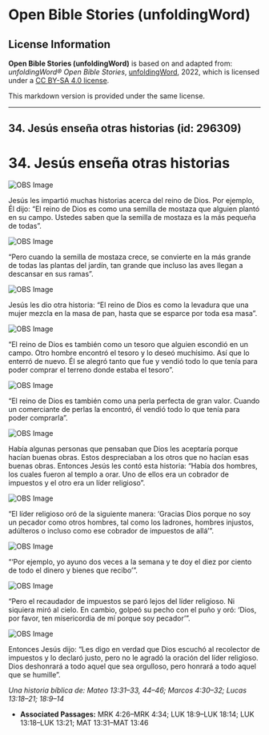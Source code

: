 # Open Bible Stories (unfoldingWord)

## License Information

**Open Bible Stories (unfoldingWord)** is based on and adapted from: _unfoldingWord® Open Bible Stories_, [unfoldingWord](https://unfoldingword.org/utw), 2022, which is licensed under a [CC BY-SA 4.0 license](https://creativecommons.org/licenses/by-sa/4.0/legalcode.en).

This markdown version is provided under the same license.



--------------------------------

## 34. Jesús enseña otras historias (id: 296309)

34\. Jesús enseña otras historias
=================================

![OBS Image](https://cdn.door43.org/obs/jpg/360px/obs-en-34-01.jpg)

Jesús les impartió muchas historias acerca del reino de Dios. Por ejemplo, Él dijo: “El reino de Dios es como una semilla de mostaza que alguien plantó en su campo. Ustedes saben que la semilla de mostaza es la más pequeña de todas”.

![OBS Image](https://cdn.door43.org/obs/jpg/360px/obs-en-34-02.jpg)

“Pero cuando la semilla de mostaza crece, se convierte en la más grande de todas las plantas del jardín, tan grande que incluso las aves llegan a descansar en sus ramas”.

![OBS Image](https://cdn.door43.org/obs/jpg/360px/obs-en-34-03.jpg)

Jesús les dio otra historia: “El reino de Dios es como la levadura que una mujer mezcla en la masa de pan, hasta que se esparce por toda esa masa”.

![OBS Image](https://cdn.door43.org/obs/jpg/360px/obs-en-34-04.jpg)

“El reino de Dios es también como un tesoro que alguien escondió en un campo. Otro hombre encontró el tesoro y lo deseó muchísimo. Así que lo enterró de nuevo. Él se alegró tanto que fue y vendió todo lo que tenía para poder comprar el terreno donde estaba el tesoro”.

![OBS Image](https://cdn.door43.org/obs/jpg/360px/obs-en-34-05.jpg)

“El reino de Dios es también como una perla perfecta de gran valor. Cuando un comerciante de perlas la encontró, él vendió todo lo que tenía para poder comprarla”.

![OBS Image](https://cdn.door43.org/obs/jpg/360px/obs-en-34-06.jpg)

Había algunas personas que pensaban que Dios les aceptaría porque hacían buenas obras. Estos despreciaban a los otros que no hacían esas buenas obras. Entonces Jesús les contó esta historia: “Había dos hombres, los cuales fueron al templo a orar. Uno de ellos era un cobrador de impuestos y el otro era un líder religioso”.

![OBS Image](https://cdn.door43.org/obs/jpg/360px/obs-en-34-07.jpg)

“El líder religioso oró de la siguiente manera: ‘Gracias Dios porque no soy un pecador como otros hombres, tal como los ladrones, hombres injustos, adúlteros o incluso como ese cobrador de impuestos de allá’”.

![OBS Image](https://cdn.door43.org/obs/jpg/360px/obs-en-34-08.jpg)

“‘Por ejemplo, yo ayuno dos veces a la semana y te doy el diez por ciento de todo el dinero y bienes que recibo’”.

![OBS Image](https://cdn.door43.org/obs/jpg/360px/obs-en-34-09.jpg)

“Pero el recaudador de impuestos se paró lejos del líder religioso. Ni siquiera miró al cielo. En cambio, golpeó su pecho con el puño y oró: ‘Dios, por favor, ten misericordia de mí porque soy pecador’”.

![OBS Image](https://cdn.door43.org/obs/jpg/360px/obs-en-34-10.jpg)

Entonces Jesús dijo: “Les digo en verdad que Dios escuchó al recolector de impuestos y lo declaró justo, pero no le agradó la oración del líder religioso. Dios deshonrará a todo aquel que sea orgulloso, pero honrará a todo aquel que se humille”.

*Una historia bíblica de: Mateo 13:31–33, 44–46; Marcos 4:30–32; Lucas 13:18–21; 18:9–14*

* **Associated Passages:** MRK 4:26–MRK 4:34; LUK 18:9–LUK 18:14; LUK 13:18–LUK 13:21; MAT 13:31–MAT 13:46

